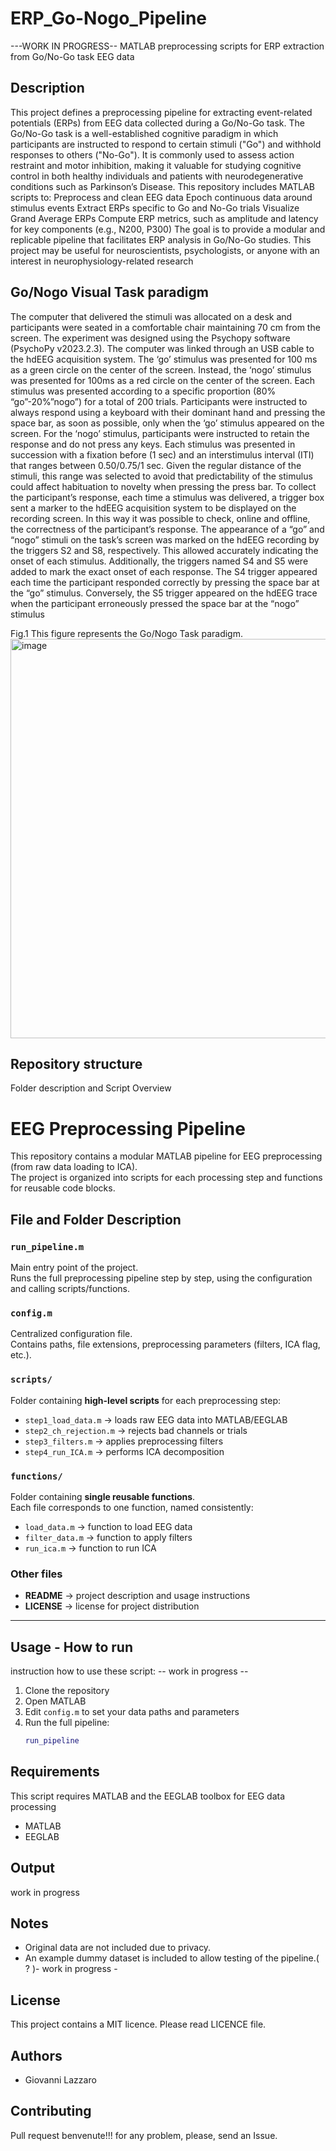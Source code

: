 # ERP_Go-Nogo_Pipeline
---WORK IN PROGRESS--
MATLAB preprocessing scripts for ERP extraction from Go/No-Go task EEG data

## Description

This project defines a preprocessing pipeline for extracting event-related potentials (ERPs) from EEG data collected during a Go/No-Go task.
The Go/No-Go task is a well-established cognitive paradigm in which participants are instructed to respond to certain stimuli ("Go") and withhold responses to others ("No-Go"). It is commonly used to assess action restraint and motor inhibition, making it valuable for studying cognitive control in both healthy individuals and patients with neurodegenerative conditions such as Parkinson’s Disease.
This repository includes MATLAB scripts to:
Preprocess and clean EEG data
Epoch continuous data around stimulus events
Extract ERPs specific to Go and No-Go trials
Visualize Grand Average ERPs
Compute ERP metrics, such as amplitude and latency for key components (e.g., N200, P300)
The goal is to provide a modular and replicable pipeline that facilitates ERP analysis in Go/No-Go studies.
This project may be useful for neuroscientists, psychologists, or anyone with an interest in neurophysiology-related research

## Go/Nogo Visual Task paradigm
The computer that delivered the stimuli was allocated on a desk and participants were seated in a comfortable chair maintaining 
70 cm from the screen. The experiment was designed using the Psychopy software (PsychoPy v2023.2.3). The computer was linked through an USB cable to the hdEEG acquisition system.
The ‘go’ stimulus was presented for 100 ms as a green circle on the center of the screen. Instead, the ‘nogo’ stimulus was presented for 100ms as a red circle on the center of the screen. 
Each stimulus was presented according to a specific proportion (80% “go”-20%”nogo”) for a total of 200 trials.
Participants were instructed to always respond using a keyboard with their dominant hand and pressing the space bar, as soon as possible,
only when the ‘go’ stimulus appeared on the screen. For the ‘nogo’ stimulus, participants were instructed to retain the response and do not press any keys.
Each stimulus was presented in succession with a fixation before (1 sec) and an interstimulus interval (ITI) that ranges between 0.50/0.75/1 sec. Given the regular distance of the stimuli, this range 
was selected to avoid that predictability of the stimulus could affect habituation to novelty 
when pressing the press bar. To collect the participant’s response, each time a stimulus was delivered, a trigger box sent a marker to the hdEEG acquisition system to 
be displayed on the recording screen. In this way it was possible to check, online and offline, the correctness of the participant’s response. The appearance of a “go” and “nogo” 
stimuli on the task’s screen was marked on the hdEEG recording by the triggers S2 and S8, respectively. This allowed accurately indicating the onset of each stimulus. 
Additionally, the triggers named S4 and S5 were added to mark the exact onset of each response. The S4 trigger appeared each time the participant responded correctly by 
pressing the space bar at the “go” stimulus. Conversely, the S5 trigger appeared on the hdEEG trace when the participant erroneously pressed the space bar at the “nogo” stimulus

Fig.1 This figure represents the Go/Nogo Task paradigm. 
<img width="1007" height="639" alt="image" src="https://github.com/user-attachments/assets/7af313c4-6463-4090-a76a-981bbb1f1c9d" />



## Repository structure
Folder description and Script Overview

# EEG Preprocessing Pipeline

This repository contains a modular MATLAB pipeline for EEG preprocessing (from raw data loading to ICA).  
The project is organized into scripts for each processing step and functions for reusable code blocks.  
 

##  File and Folder Description

### `run_pipeline.m`
Main entry point of the project.  
Runs the full preprocessing pipeline step by step, using the configuration and calling scripts/functions.  

### `config.m`
Centralized configuration file.  
Contains paths, file extensions, preprocessing parameters (filters, ICA flag, etc.).  

### `scripts/`
Folder containing **high-level scripts** for each preprocessing step:
- `step1_load_data.m` → loads raw EEG data into MATLAB/EEGLAB  
- `step2_ch_rejection.m` → rejects bad channels or trials  
- `step3_filters.m` → applies preprocessing filters  
- `step4_run_ICA.m` → performs ICA decomposition  

### `functions/`
Folder containing **single reusable functions**.  
Each file corresponds to one function, named consistently:
- `load_data.m` → function to load EEG data  
- `filter_data.m` → function to apply filters  
- `run_ica.m` → function to run ICA  

### Other files
- **README** → project description and usage instructions  
- **LICENSE** → license for project distribution  

---

## Usage -  How to run
instruction how to use these script:  -- work in progress --

1. Clone the repository  
2. Open MATLAB  
3. Edit `config.m` to set your data paths and parameters  
4. Run the full pipeline:  
   ```matlab
   run_pipeline


## Requirements
This script requires MATLAB and the EEGLAB toolbox for EEG data processing
- MATLAB 
- EEGLAB 


##  Output
work in progress

## Notes
-  Original data are not included due to privacy. 
-  An example dummy dataset is included to allow testing of the pipeline.( ? )- work in progress - 

## License
This project contains a MIT licence. Please read LICENCE file.

## Authors
- Giovanni Lazzaro

## Contributing
Pull request benvenute!!! for any problem, please, send an Issue.
